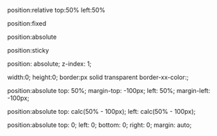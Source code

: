 <!-- 定位-->
<!-- 1.相对定位:相对于元素原来的位置进行定位
不脱离文档流（保留元素原本的位置）
百分比是父盒子宽高的百分比  -->
position:relative
top:50%
left:50%

<!-- 2.固定定位：相对于窗口的位置进行定位
脱离文档流
 -->
 position:fixed

 <!-- 3.绝对定位：
 脱离文档流
 （1如果绝对定位的所有父元素都没有设置定位属性时，
 bottom的参照物是首屏
 top的参照物是html
 （2当元素脱离文档流后可以设置宽高,它的宽高也可以不设置而被内容撑开，
 （3margin无法操作脱离文档流的元素
 （4子绝父相：
 当子元素设置了绝对定位时，它的某一级父元素最好是相对定位，因为相对定位不会改变父元素在文档流中的位置，不会影响布局
  -->
position:absolute

  <!-- 4.粘性定位：
        达到阈值前，是相对定位
        达到阈值后，是固定定位 -->
position:sticky


<!-- 元素层级：
1.position: relative;
        可以使定位的文本层级高于其他元素 -->


<!-- 2.只有当元素的position为relative、absolute、fixed时，
z-index才可以生效  -->
position: absolute;
z-index: 1;


<!-- 制作三角形：
步骤一，宽高为0
步骤二，边框透明
步骤三，给需要的边框加上颜色 -->
width:0;
height:0;
border:px solid transparent
border-xx-color:;


<!-- 使元素水平垂直（对任何元素都有效） -->
<!-- 方法一： -->
position:absolute
top: 50%;
margin-top: -100px;
left: 50%;
margin-left: -100px;

<!-- 方法二： -->
position:absolute
top: calc(50% - 100px);
left: calc(50% - 100px);

<!-- 方法三： -->
position:absolute
top: 0;
left: 0;
bottom: 0;
right: 0;
margin: auto;


<!-- 锚点 -->

<!-- 1.跳转本页面内不同地点 -->
<a href="#id名"></a>
<div id="id名"></div>

<!-- 2.跳转不同页面的不同地点 -->
<a href="url#id名"></a>